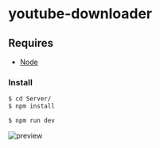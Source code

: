# youtube-downloader

## Requires

- [Node](https://nodejs.org/en/download)




### Install

```bash
$ cd Server/
$ npm install
```

```bash
$ npm run dev
```

![preview](https://user-images.githubusercontent.com/31956031/60966824-6ffef300-a319-11e9-9682-18a12f34c736.png)
